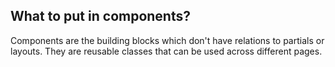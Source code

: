 ## What to put in components?

Components are the building blocks which don't have relations to partials or layouts.
They are reusable classes that can be used across different pages. 